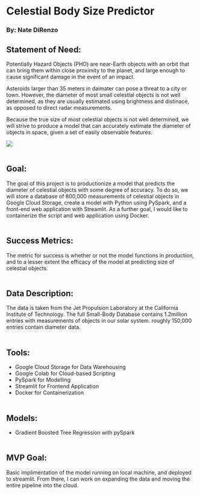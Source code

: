 # Celestial Body Size Predictor #
### By: Nate DiRenzo 

## Statement of Need:

Potentially Hazard Objects (PHO) are near-Earth objects with an orbit that can bring them within close proximity to the planet, and large enough to cause significant damage in the event of an impact.  

Asteroids larger than 35 meters in daimater can pose a threat to a city or town. However, the diameter of most small celestial objects is not well determined, as they are usually estimated using brightness and distinace, as opposed to direct radar measurements.  

Because the true size of most celestial objects is not well determined, we will strive to produce a model that can accurately estimate the diameter of objects in space, given a set of easily observable features.

![](https://cdn.mos.cms.futurecdn.net/iQuvUQUxRvH86tzRr4B7eP-1024-80.gif)
<br></br>
## Goal:
The goal of this project is to productionize a model that predicts the diameter of celestial objects with some degree of accuracy. To do so, we will store a database of 800,000 measurements of celestial objects in Google Cloud Storage, create a model with Python using PySpark, and a front-end web application with Streamlit. As a further goal, I would like to containerize the script and web application using Docker.
<br></br>
## Success Metrics:
The metric for success is whether or not the model functions in production, and to a lesser extent the efficacy of the model at predicting size of celestial objects. 
<br></br>
## Data Description:
The data is taken from the Jet Propulsion Laboratory at the California Institute of Technology. The full Small-Body Database contains 1.2million entries with measurements of objects in our solar system. roughly 150,000 entries contain diameter data.
<br></br>
## Tools:
- Google Cloud Storage for Data Warehousing
- Google Colab for Cloud-based Scripting
- PySpark for Modelling
- Streamlit for Frontend Application
- Docker for Containerization
<br></br>
## Models:
- Gradient Boosted Tree Regression with pySpark
<br></br>
## MVP Goal:
Basic implimentation of the model running on local machine, and deployed to streamlit. From there, I can work on expanding the data and moving the entire pipeline into the cloud.
